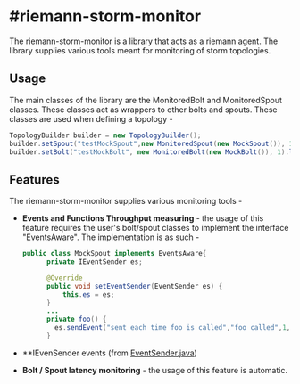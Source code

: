#riemann-storm-monitor
=========

The riemann-storm-monitor is a library that acts as a riemann agent.
The library supplies various tools meant for monitoring of storm topologies.


## Usage ##
The main classes of the library are the MonitoredBolt and MonitoredSpout classes. These classes act as wrappers to other bolts and spouts.
These classes are used when defining a topology - 

```java
TopologyBuilder builder = new TopologyBuilder();
builder.setSpout("testMockSpout",new MonitoredSpout(new MockSpout()), 1);
builder.setBolt("testMockBolt", new MonitoredBolt(new MockBolt()), 1).localOrShuffleGrouping("testMockSpout");
```

## Features ##
The riemann-storm-monitor supplies various monitoring tools - 
* **Events and Functions Throughput measuring** - the usage of this feature requires the user's bolt/spout classes to implement the interface "EventsAware".
  The implementation is as such - 
  ```java
  public class MockSpout implements EventsAware{
        private IEventSender es;

        @Override
        public void setEventSender(EventSender es) {
            this.es = es;
        }
        ...
        private foo() {
          es.sendEvent("sent each time foo is called","foo called",1,"mytag1","mytag2");
        }
  ```

* **IEvenSender events (from [EventSender.java](src/main/java/com/forter/monitoring/EventSender.java))

* **Bolt / Spout latency monitoring** - the usage of this feature is automatic.
